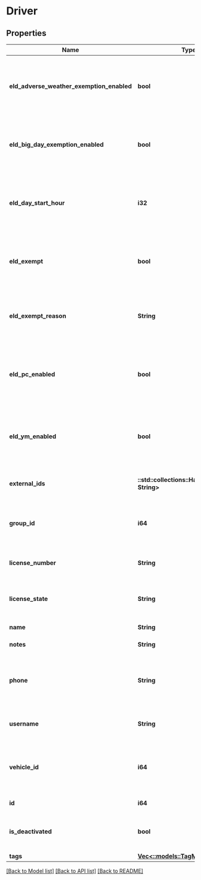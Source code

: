 # Driver

## Properties
Name | Type | Description | Notes
------------ | ------------- | ------------- | -------------
**eld_adverse_weather_exemption_enabled** | **bool** | Flag indicating this driver may use Adverse Weather exemptions in ELD logs. | [optional] 
**eld_big_day_exemption_enabled** | **bool** | Flag indicating this driver may use Big Day excemptions in ELD logs. | [optional] 
**eld_day_start_hour** | **i32** | 0 indicating midnight-to-midnight ELD driving hours, 12 to indicate noon-to-noon driving hours. | [optional] 
**eld_exempt** | **bool** | Flag indicating this driver is exempt from the Electronic Logging Mandate. | [optional] 
**eld_exempt_reason** | **String** | Reason that this driver is exempt from the Electronic Logging Mandate (see eldExempt). | [optional] 
**eld_pc_enabled** | **bool** | Flag indicating this driver may select the Personal Conveyance duty status in ELD logs. | [optional] [default to false]
**eld_ym_enabled** | **bool** | Flag indicating this driver may select the Yard Move duty status in ELD logs. | [optional] [default to false]
**external_ids** | **::std::collections::HashMap<String, String>** | Dictionary of external IDs (string key-value pairs) | [optional] 
**group_id** | **i64** | ID of the group if the organization has multiple groups (uncommon). | [optional] 
**license_number** | **String** | Driver's state issued license number. | [optional] 
**license_state** | **String** | Abbreviation of state that issued driver's license. | [optional] 
**name** | **String** | Driver's name. | 
**notes** | **String** | Notes about the driver. | [optional] 
**phone** | **String** | Driver's phone number. Please include only digits, ex. 4157771234 | [optional] 
**username** | **String** | Driver's login username into the driver app. | [optional] 
**vehicle_id** | **i64** | ID of the vehicle assigned to the driver for static vehicle assignments. (uncommon). | [optional] 
**id** | **i64** | ID of the driver. | 
**is_deactivated** | **bool** | True if the driver account has been deactivated. | [optional] 
**tags** | [**Vec<::models::TagMetadata>**](TagMetadata.md) |  | [optional] 

[[Back to Model list]](../README.md#documentation-for-models) [[Back to API list]](../README.md#documentation-for-api-endpoints) [[Back to README]](../README.md)


